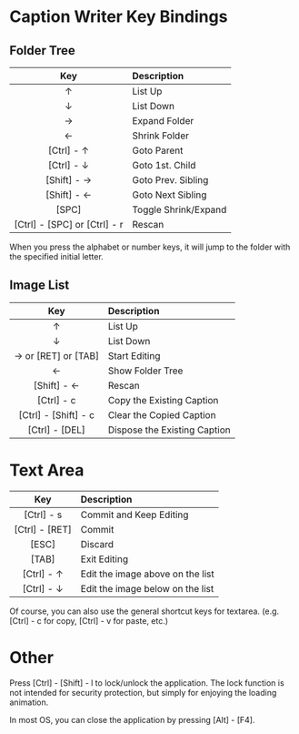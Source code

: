 # Caption Writer Key Bindings

## Folder Tree

| Key | Description |
|  :---: | :--- | 
| &uarr; | List Up |
| &darr; | List Down |
| &rarr; | Expand Folder |
| &larr; | Shrink Folder |
| \[Ctrl\] \- &uarr; | Goto Parent |
| \[Ctrl\] \- &darr; | Goto 1st. Child |
| \[Shift\] \- &rarr; | Goto Prev. Sibling |
| \[Shift\] \- &larr; | Goto Next Sibling |
| \[SPC\] | Toggle Shrink/Expand |
| \[Ctrl\] \- \[SPC\] or \[Ctrl\] \- r | Rescan |

When you press the alphabet or number keys, it will jump to the folder with the specified initial letter.

## Image List

| Key | Description |
|  :---: | :--- | 
| &uarr; | List Up |
| &darr; | List Down |
| &rarr; or \[RET\] or \[TAB\] | Start Editing |
| &larr; | Show Folder Tree |
| \[Shift\] \- &larr; | Rescan |
| \[Ctrl\] \- c | Copy the Existing Caption |
| \[Ctrl\] \- \[Shift\] \- c | Clear the Copied Caption |
| \[Ctrl\] \- \[DEL\] | Dispose the Existing Caption |


# Text Area

| Key | Description |
|  :---: | :--- | 
| \[Ctrl\] \- s | Commit and Keep Editing |
| \[Ctrl\] \- \[RET\] | Commit |
| \[ESC\] | Discard |
| \[TAB\] | Exit Editing |
| \[Ctrl\] \- &uarr; | Edit the image above on the list |
| \[Ctrl\] \- &darr; | Edit the image below on the list |

Of course, you can also use the general shortcut keys for textarea. (e.g. \[Ctrl\] \- c for copy, \[Ctrl\] \- v for paste, etc.)


# Other

Press \[Ctrl\] \- \[Shift\] \- l to lock/unlock the application.
The lock function is not intended for security protection, but simply for enjoying the loading animation.

In most OS, you can close the application by pressing \[Alt\] \- \[F4\].
